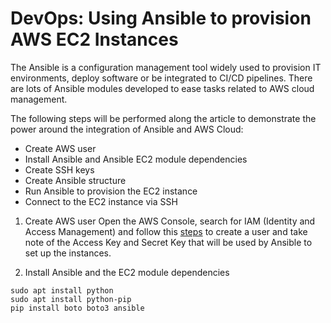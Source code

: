 # DevOps: Using Ansible to provision AWS EC2 Instances

The Ansible is a configuration management tool widely used to provision IT environments, deploy 
software or be integrated to CI/CD pipelines. There are lots of Ansible modules developed to ease 
tasks related to AWS cloud management.

The following steps will be performed along the article to demonstrate the power around the 
integration of Ansible and AWS Cloud:
- Create AWS user
- Install Ansible and Ansible EC2 module dependencies
- Create SSH keys
- Create Ansible structure
- Run Ansible to provision the EC2 instance
- Connect to the EC2 instance via SSH

1) Create AWS user 
Open the AWS Console, search for IAM (Identity and Access Management) and follow this [steps](https://docs.aws.amazon.com/IAM/latest/UserGuide/id_users_create.html#id_users_create_console) to 
create a user and take note of the Access Key and Secret Key that will be used by Ansible to set 
up the instances.

2) Install Ansible and the EC2 module dependencies

```
sudo apt install python
sudo apt install python-pip
pip install boto boto3 ansible
```


